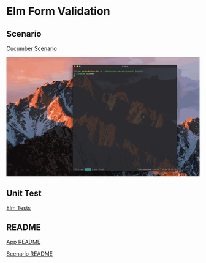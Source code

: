 # Elm Form Validation

## Scenario

[Cucumber Scenario](https://github.com/ababup1192/elm-form-validator-sample/blob/master/scenario/src/test/resources/cucumber/form-validation.feature)

![](https://github.com/ababup1192/elm-form-validator-sample/blob/master/form-validation.gif?raw=true)

## Unit Test

[Elm Tests](https://github.com/ababup1192/elm-form-validator-sample/blob/master/app/tests/Tests.elm)


## README

[App README](./app/README.md)

[Scenario README](./scenario/README.md)

